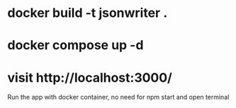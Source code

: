 # docker build -t jsonwriter .
# docker compose up -d
# visit http://localhost:3000/
Run the app with docker container, no need for npm start and open terminal